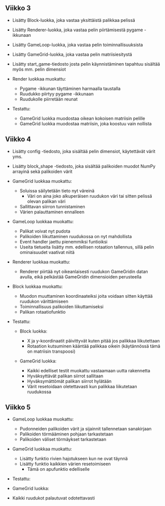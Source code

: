 ## Viikko 3

- Lisätty Block-luokka, joka vastaa yksittäistä palikkaa pelissä
- Lisätty Renderer-luokka, joka vastaa pelin piirtämisestä pygame -ikkunaan
- Lisätty GameLoop-luokka, joka vastaa pelin toiminnallisuuksista
- Lisätty GameGrid-luokka, joka vastaa pelin matriisiesitystä
- Lisätty start_game-tiedosto josta pelin käynnistäminen tapahtuu sisältää myös mm. pelin dimensiot

- Render luokkaa muokattu:

  - Pygame -ikkunan täyttäminen harmaalla taustalla
  - Ruudukko piirtyy pygame -ikkunaan
  - Ruudukolle piirretään reunat

- Testattu:

  - GameGrid luokka muodostaa oikean kokoisen matriisin pelille
  - GameGrid luokka muodostaa matriisin, joka koostuu vain nollista

## Viikko 4

- Lisätty config -tiedosto, joka sisältää pelin dimensiot, käytettävät värit yms.
- Lisätty block_shape -tiedosto, joka sisältää palikoiden muodot NumPy arrayinä sekä palikoiden värit

- GameGrid luokkaa muokattu:

  - Soluissa säilytetään tieto nyt väreinä
    - Väri on aina joko alkuperäisen ruudukon väri tai sitten pelissä olevan palikan väri
  - Sallittavan siirron tunnistaminen
  - Värien palauttaminen ennalleen

- GameLoop luokkaa muokattu:

  - Palikat voivat nyt pudota
  - Palikoiden liikuttaminen ruudukossa on nyt mahdollista
  - Event handler jaettu pienemmiksi funtioiksi
  - Useita tietueita lisätty mm. edellisen rotaation tallennus, sillä pelin ominaisuudet vaativat niitä

- Renderer luokkaa muokattu:

  - Renderer piirtää nyt oikeanlaisesti ruudukon GameGridin datan avulla, eikä pelkästää GameGridin dimensioiden perusteella

- Block luokkaa muokattu:

  - Muodon muuttaminen koordinaateiksi joita voidaan sitten käyttää ruudukon värittämiseen
  - Toiminnallisuus palikoiden liikuttamiseksi
  - Palikan rotaatiofunktio

- Testattu:

  - Block luokka:

    - X ja y-koordinaatit päivittyvät kuten pitää jos palikkaa liikutettaan
    - Rotaation kutsuminen kääntää palikkaa oikein (käytännössä tämä on matriisin transpoosi)

  - GameGrid luokka:
    - Kaikki edelliset testit muokattu vastaamaan uutta rakennetta
    - Hyväksyttävät palikan siirrot sallitaan
    - Hyväksymättömät palikan siirrot hylätään
    - Värit resetoidaan oletettavasti kun palikkaa liikutetaan ruudukossa

## Viikko 5

- GameLoop luokkaa muokattu:

  - Pudonneiden palikoiden värit ja sijainnit tallennetaan sanakirjaan
  - Palikoiden törmääminen pohjaan tarkastetaan
  - Palikoiden väliset törmäykset tarkastetaan

- GameGrid luokkaa muokattu:

  - Lisätty funktio rivien hajotukseen kun ne ovat täynnä
  - Lisätty funktio kaikkien värien resetoimiseen
    - Tämä on apufunktio edelliselle

- Testattu:

- GameGrid luokka:
- Kaikki ruudukot palautuvat odotettavasti
